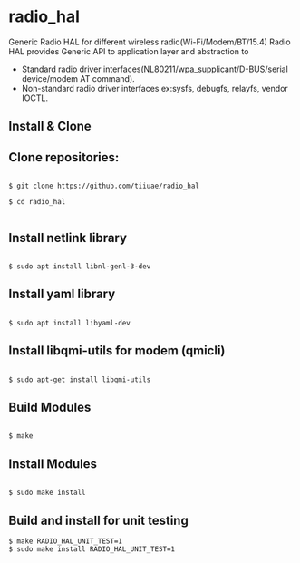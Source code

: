 # radio_hal
Generic Radio HAL for different wireless radio(Wi-Fi/Modem/BT/15.4)
Radio HAL provides Generic API to application layer and abstraction to
 - Standard radio driver interfaces(NL80211/wpa_supplicant/D-BUS/serial device/modem AT command).
 - Non-standard radio driver interfaces ex:sysfs, debugfs, relayfs, vendor IOCTL.

## Install & Clone


## Clone repositories:

```

$ git clone https://github.com/tiiuae/radio_hal

$ cd radio_hal


```
## Install netlink library
```

$ sudo apt install libnl-genl-3-dev

```
## Install yaml library
```

$ sudo apt install libyaml-dev

```
## Install libqmi-utils for modem (qmicli)
```

$ sudo apt-get install libqmi-utils

```
## Build Modules
```

$ make

```

## Install Modules
```

$ sudo make install

```

## Build and install for unit testing
```
$ make RADIO_HAL_UNIT_TEST=1
$ sudo make install RADIO_HAL_UNIT_TEST=1
```
